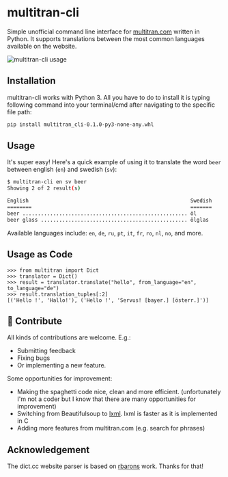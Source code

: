 multitran-cli
=========
Simple unofficial command line interface for [multitran.com](https://www.multitran.com) written in Python. It supports translations between the most common languages available on the website.

![multitran-cli usage](https://i.imgur.com/tKf0R0Y.gif)


Installation
------------

multitran-cli works with Python 3. 
All you have to do to install it is typing following command into your terminal/cmd after navigating to the specific file path:

```bash
pip install multitran_cli-0.1.0-py3-none-any.whl 
```

Usage
-----

It's super easy! Here's a quick example of using it to translate the word `beer` between english (`en`) and swedish (`sv`):

```bash
$ multitran-cli en sv beer
Showing 2 of 2 result(s)

English                                                     Swedish
========                                                    =======
beer ...................................................... öl
beer glass ................................................ ölglas
```


Available languages include: `en`, `de`, `ru`, `pt`, `it`, `fr`, `ro`, `nl`, `no`, and more.

Usage as Code
------------

```
>>> from multitran import Dict
>>> translator = Dict()
>>> result = translator.translate("hello", from_language="en", to_language="de")
>>> result.translation_tuples[:2]
[('Hello !', 'Hallo!'), ('Hello !', 'Servus! [bayer.] [österr.]')]
```

🤝 Contribute
------------
All kinds of contributions are welcome. E.g.:

- Submitting feedback
- Fixing bugs
- Or implementing a new feature.

Some opportunities for improvement:
- Making the spaghetti code nice, clean and more efficient. (unfortunately I'm not a coder but I know that there are many opportunities for improvement)
- Switching from Beautifulsoup to [lxml](https://lxml.de/). lxml is faster as it is implemented in C
- Adding more features from multitran.com (e.g. search for phrases)



Acknowledgement
-------
The dict.cc website parser is based on [rbarons](https://github.com/rbaron/dict.cc.py) work. Thanks for that!

